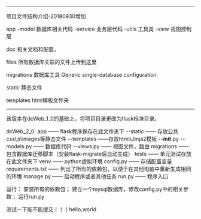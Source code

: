 ----
项目文件结构介绍-20180930增加


app
-model
数据库相关代码
-service
业务层代码
-utils
工具类
-view
视图控制层

doc
相关文档和配置，

files
所有数据库关联的文件上传到这里

migrations
数据库工具
Generic single-database configuration.

static
静态文件

templates
html模板文件夹


----
该版本在dcWeb_1_0的基础上，将项目目录更改为flask标准目录。

dcWeb_2_0:
app —— flask程序保存在此文件夹下
     --static —— 存放公共css\js\images等静态文件
     --templates ——存放html\Jinja2模板
     --__init__.py
     --models.py —— 数据库代码
     --views.py —— 视图文件，路由
migrations —— 包含数据库迁移脚本（安装flask-migrate后自动生成）
tests —— 单元测试存放在此文件夹下
venv —— python虚拟环境
config.py —— 存储配置变量
requirements.txt —— 列出了所有的依赖包，以便于在其他电脑中重新生成相同的环境
manage.py —— 启动程序或者其他任务
run.py —— 程序入口

运行：
安装所有的依赖包；
建立一个mysql数据库，修改config.py中的相关参数；
运行run.py

测试一下能不能提交！！！hello,world
